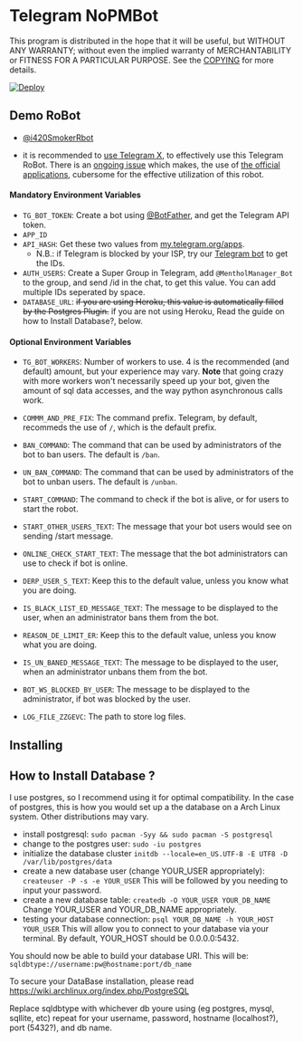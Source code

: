 # Telegram NoPMBot

This program is distributed in the hope that it will be useful, but WITHOUT ANY WARRANTY; without even the implied warranty of MERCHANTABILITY or FITNESS FOR A PARTICULAR PURPOSE. See the [COPYING](./COPYING) for more details.

  [![Deploy](https://www.herokucdn.com/deploy/button.svg)](https://heroku.com/deploy)


## Demo RoBot

- [@i420SmokerRbot](https://telegram.dog/i420SmokerRbot)

- it is recommended to [use Telegram X](https://telegram.dog/UseTGx/15), to effectively use this Telegram RoBot. 
There is an [ongoing issue](https://github.com/DeBotz/NoPMBot/issues) which makes, the use of [the official applications](https://telegram.dog/apps), cubersome for the effective utilization of this robot.

#### Mandatory Environment Variables

* `TG_BOT_TOKEN`: Create a bot using [@BotFather](https://telegram.dog/BotFather), and get the Telegram API token.
* `APP_ID`
* `API_HASH`: Get these two values from [my.telegram.org/apps](https://my.telegram.org/apps).
  * N.B.: if Telegram is blocked by your ISP, try our [Telegram bot](https://telegram.dog/UseTGXBot) to get the IDs.
* `AUTH_USERS`:
Create a Super Group in Telegram, add `@MentholManager_Bot` to the group, and send /id in the chat, to get this value.
You can add multiple IDs seperated by space.
* `DATABASE_URL`: ~~if you are using Heroku, this value is automatically filled by the Postgres Plugin.~~ if you are not using Heroku, Read the guide on how to Install Database?, below.

#### Optional Environment Variables

* `TG_BOT_WORKERS`: Number of workers to use. 4 is the recommended (and default) amount, but your experience may vary.
 __Note__ that going crazy with more workers won't necessarily speed up your bot, given the amount of sql data accesses, and the way python asynchronous calls work.

* `COMMM_AND_PRE_FIX`: The command prefix. Telegram, by default, recommeds the use of `/`, which is the default prefix.
* `BAN_COMMAND`: The command that can be used by administrators of the bot to ban users. The default is `/ban`.
* `UN_BAN_COMMAND`: The command that can be used by administrators of the bot to unban users. The default is `/unban`.
* `START_COMMAND`: The command to check if the bot is alive, or for users to start the robot.
* `START_OTHER_USERS_TEXT`: The message that your bot users would see on sending /start message.
* `ONLINE_CHECK_START_TEXT`: The message that the bot administrators can use to check if bot is online.
* `DERP_USER_S_TEXT`: Keep this to the default value, unless you know what you are doing.
* `IS_BLACK_LIST_ED_MESSAGE_TEXT`: The message to be displayed to the user, when an administrator bans them from the bot.
* `REASON_DE_LIMIT_ER`: Keep this to the default value, unless you know what you are doing.
* `IS_UN_BANED_MESSAGE_TEXT`: The message to be displayed to the user, when an administrator unbans them from the bot.
* `BOT_WS_BLOCKED_BY_USER`: The message to be displayed to the administrator, if bot was blocked by the user.
* `LOG_FILE_ZZGEVC`: The path to store log files.


## Installing

## How to Install Database ?

I use postgres, so I recommend using it for optimal compatibility.
In the case of postgres, this is how you would set up a the database on a Arch Linux system. Other distributions may vary.

- install postgresql:
`sudo pacman -Syy && sudo pacman -S postgresql`
- change to the postgres user:
`sudo -iu postgres`
- initialize the database cluster
`initdb --locale=en_US.UTF-8 -E UTF8 -D /var/lib/postgres/data`
- create a new database user (change YOUR_USER appropriately):
`createuser -P -s -e YOUR_USER`
This will be followed by you needing to input your password.
- create a new database table:
`createdb -O YOUR_USER YOUR_DB_NAME`
Change YOUR_USER and YOUR_DB_NAME appropriately.
- testing your database connection:
`psql YOUR_DB_NAME -h YOUR_HOST YOUR_USER`
This will allow you to connect to your database via your terminal.
By default, YOUR_HOST should be 0.0.0.0:5432.

You should now be able to build your database URI. This will be:
`sqldbtype://username:pw@hostname:port/db_name`

To secure your DataBase installation, please read https://wiki.archlinux.org/index.php/PostgreSQL

Replace sqldbtype with whichever db youre using (eg postgres, mysql, sqllite, etc)
repeat for your username, password, hostname (localhost?), port (5432?), and db name.
